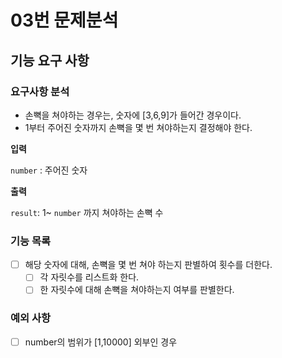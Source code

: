 # 03번 문제분석
## 기능 요구 사항

### 요구사항 분석

- 손뼉을 쳐야하는 경우는, 숫자에 [3,6,9]가 들어간 경우이다.
- 1부터 주어진 숫자까지 손뼉을 몇 번 쳐야하는지 결정해야 한다.

**입력**

`number` : 주어진 숫자

**출력**

`result`: 1~ `number` 까지 쳐야하는 손뼉 수

### 기능 목록

- [ ] 해당 숫자에 대해, 손뼉을 몇 번 쳐야 하는지 판별하여 횟수를 더한다.
  - [ ] 각 자릿수를 리스트화 한다.
  - [ ] 한 자릿수에 대해 손뼉을 쳐야하는지 여부를 판별한다.

### 예외 사항

- [ ] number의 범위가 [1,10000] 외부인 경우